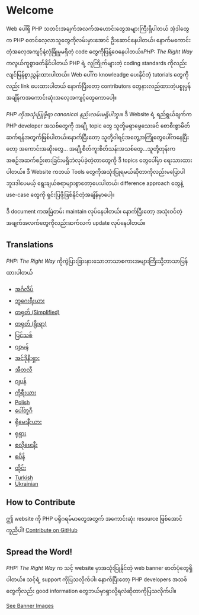 # Welcome

Web ပေါ်ရှိ PHP သတင်းအချက်အလက်အဟောင်းတွေအများကြီးရှိပါတယ် အဲ့ဒါတွေက PHP စတင်လေ့လာသူတွေကိုလမ်းမှားအောင် ဦးဆောင်နေပါတယ်၊ နောက်မကောင်းတဲ့အလေ့အကျင့်နဲ့လုံခြုံမှုမရှိတဲ့ code တွေကိုဖြန့်ဝေနေပါတယ်။_PHP: The Right Way_ ကလွယ်ကူစွာဖတ်နိုင်ပါတယ် PHP ရဲ့ လူကြိုက်များတဲ့ coding standards ကိုလည်း လျင်မြန်စွာညွှန်းထားပါတယ်။  Web ပေါ်က knowleadge ပေးနိုင်တဲ့ tutorials တွေကိုလည်း link ပေးထားပါတယ် နောက်ပြီးတော့ contributors တွေနားလည်ထားတဲ့ပစ္စုပ္ပန်အချိန်ကအကောင်းဆုံးအလေ့အကျင့်တွေကောပေါ့။

_PHP ကိုအသုံးပြုဖို့ရာ canonical နည်းလမ်းမရှိပါဘူး_။ ဒီ Website ရဲ့ ရည်ရွယ်ချက်က PHP developer အသစ်တွေကို အချို့ topic တွေ သူတို့မရှာဖွေသေးခင် စောစီးစွာမိတ်ဆက်ရန်အတွက်ဖြစ်ပါတယ်၊နောက်ပြီးတော့ သူတို့ဝါရင့်အတွေ့အကြုံတွေပေါ်ကနေပြီးတော့ အကောင်းအဆိုးတွေ... အချို့စိတ်ကူးစိတ်သန်းအသစ်တွေ...သူတို့တုန်းက အစဉ်အဆက်စဉ်းစားခြင်းမရှိဘဲလုပ်ခဲ့တဲ့တာတွေကို ဒီ topics တွေပေါ်မှာ ရေးသားထားပါတယ်။ ဒီ Website ကဘယ် Tools တွေကိုအသုံးပြုရမယ်ဆိုတာကိုလည်းမပြောပါဘူး၊ဒါပေမယ့် ရွေးချယ်စရာများစွာတော့ပေးပါတယ်၊ difference approach တွေနဲ့ use-case တွေကို ရှင်းပြဖို့ဖြစ်နိုင်တဲ့အချိန်မှာပေါ့။ 

ဒီ document ကအမြဲတမ်း maintain လုပ်နေပါတယ်၊ နောက်ပြီးတော့ အသုံးဝင်တဲ့ အချက်အလက်တွေကိုလည်းဆက်လက် update လုပ်နေပါတယ်။

## Translations

_PHP: The Right Way_ ကိုကွဲပြားခြားနားသောဘာသာစကားအများကြီးသို့ဘာသာပြန်ထားပါတယ်

* [အင်္ဂလိပ်](http://www.phptherightway.com)
* [ဘူဂေးရီးယား](http://bg.phptherightway.com/)
* [တရုတ် (Simplified)](http://wulijun.github.com/php-the-right-way)
* [တရုတ် (ရိုးရာ)](http://laravel-taiwan.github.io/php-the-right-way)
* [ပြင်သစ်](http://eilgin.github.io/php-the-right-way/)
* [ဂျာမန်](http://rwetzlmayr.github.io/php-the-right-way/)
* [အင်ဒိုနီးရှား](http://id.phptherightway.com/)
* [အီတလီ](http://it.phptherightway.com/)
* [ဂျပန်](http://ja.phptherightway.com)
* [ကိုရီးယား](http://wafe.github.io/php-the-right-way/)
* [Polish](http://pl.phptherightway.com/)
* [ပေါ်တူဂီ](http://br.phptherightway.com/)
* [ရိုမေးနီးယား](https://bgui.github.io/php-the-right-way/)
* [ရုရှား](http://getjump.github.io/ru-php-the-right-way)
* [စလိုဗေးနီး](http://sl.phptherightway.com)
* [စပိန်](http://phpdevenezuela.github.io/php-the-right-way/)
* [ထိုင်း](https://apzentral.github.io/php-the-right-way/)
* [Turkish](http://hkulekci.github.io/php-the-right-way/)
* [Ukrainian](http://iflista.github.com/php-the-right-way/)

## How to Contribute

ဤ website ကို​​ PHP ပရိုဂရမ်မာတွေအတွက် အကောင်းဆုံး resource ဖြစ်အောင်ကူညီပါ! [Contribute on GitHub][1]

## Spread the Word!

_PHP: The Right Way_ က သင့် website မှာအသုံးပြုနိုင်တဲ့ web banner ဓာတ်ပုံတွေရှိပါတယ်။ သင့်ရဲ့ support ကိုပြသလိုက်ပါ၊ နောက်ပြီးတော့ PHP developers အသစ်တွေကိုလည်း good information တွေဘယ်မှာရှာလို့ရလဲဆိုတာကိုပြသလိုက်ပါ။

[See Banner Images][2]

[1]: https://github.com/codeguy/php-the-right-way/tree/gh-pages
[2]: /banners.html